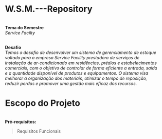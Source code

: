 # W.S.M.---Repository

<br>**Tema do Semestre**<br>
*Service Facilty*

<br>**Desafio**<br>
*Temos o desafio de desenvolver um sistema de gerenciamento de estoque voltado para a empresa Service Facility prestadora de serviços de instalação de ar-condicionado em residências, prédios e estabelecimentos comerciais, com o objetivo de controlar de forma eficiente a entrada, saída e a quantidade disponível de produtos e equipamentos. O sistema visa melhorar a organização dos materiais, otimizar o tempo de reposição, reduzir perdas e promover uma gestão mais eficaz dos recursos.*

# Escopo do Projeto

<br>**Pré-requisitos:**<br>

>Requisitos Funcionais
